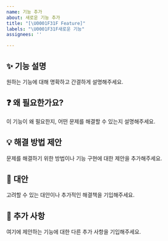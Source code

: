 ```yaml
---
name: 기능 추가
about: 새로운 기능 추가
title: "[\U0001F31F Feature]"
labels: "\U0001F31F새로운 기능"
assignees: ''

---
```


## ✨ 기능 설명

원하는 기능에 대해 명확하고 간결하게 설명해주세요.

## ❓ 왜 필요한가요?

이 기능이 왜 필요한지, 어떤 문제를 해결할 수 있는지 설명해주세요.

## 💡 해결 방법 제안

문제를 해결하기 위한 방법이나 기능 구현에 대한 제안을 추가해주세요.

## 🔄 대안

고려할 수 있는 대안이나 추가적인 해결책을 기입해주세요.

## 📝 추가 사항

여기에 제안하는 기능에 대한 다른 추가 사항을 기입해주세요.
